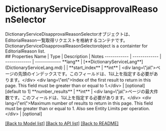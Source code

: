 # DictionaryServiceDisapprovalReasonSelector

<div lang=\"ja\">DictionaryServiceDisapprovalReasonSelectorオブジェクトは、 EditorialReason一覧取得リクエストを格納するコンテナです。</div> <div lang=\"en\">DictionaryServiceDisapprovalReasonSelectorobject is a containter for EditorialReason list.</div> 
## Properties
Name | Type | Description | Notes
------------ | ------------- | ------------- | -------------
**lang** | [**DictionaryServiceLang**](DictionaryServiceLang.md) |  | 
**start_index** | **int** | &lt;div lang&#x3D;\&quot;ja\&quot;&gt;ページの先頭のインデックスです。このフィールドは、1以上を指定する必要があります。&lt;/div&gt; &lt;div lang&#x3D;\&quot;en\&quot;&gt;Index of the first result to return in this page. This field must be greater than or equal to 1.&lt;/div&gt;  | [optional] [default to 1]
**number_results** | **int** | &lt;div lang&#x3D;\&quot;ja\&quot;&gt;ページの最大件数です。このフィールドは、1以上を指定する必要があります。&lt;/div&gt; &lt;div lang&#x3D;\&quot;en\&quot;&gt;Maximum number of results to return in this page. This field must be greater than or equal to 1. Also see Entity Limits per operation.&lt;/div&gt;  | [optional] 

[[Back to Model list]](../README.md#documentation-for-models) [[Back to API list]](../README.md#documentation-for-api-endpoints) [[Back to README]](../README.md)


